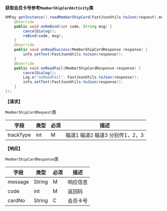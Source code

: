 **获取会员卡号参考`MemberShipCardActivity`类**


```java
UMPay.getInstance().readMemberShipCard(FastJsonUtils.toJson(request),new UMMemberShipCardCallback() {
    @Override
    public void onReBind(int code, String msg) {
        cancelDialog();
        reBind(code, msg);
    }
    @Override
    public void onReadSuccess(MemberShipCardResponse response) {
        info.setText(FastJsonUtils.toJson(response));
    }
    @Override
    public void onReadFail(MemberShipCardResponse response) {
        cancelDialog();
        Log.e("onReadFail", FastJsonUtils.toJson(response));
        info.setText(FastJsonUtils.toJson(response));
    }
});
```


**【请求】**


`MemberShipCardRequest`类

| 字段  | 类型  | 必须  | 描述  |
| ------------ | ------------ | ------------ | ------------ |
| trackType  | int  | M  | 磁道1 磁道2  磁道3  分别传1，2，3  |


**【响应】**

`MemberShipCardResponse`类


| 字段  | 类型  | 必须  | 描述  |
| ------------ | ------------ | ------------ | ------------ |
| message  | String  | M  | 响应信息  |
| code  | int  | M  | 返回码  |
| cardNo  | String  | C  | 会员卡号  |